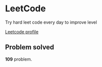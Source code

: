 # LeetCode

Try hard leet code every day to improve level

[ Leetcode profile ](https://leetcode.com/u/orgball2608/)

## Problem solved

**109** problem.

